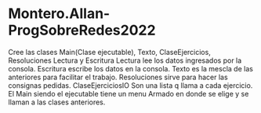 # Montero.Allan-ProgSobreRedes2022
Cree las clases Main(Clase ejecutable), Texto, ClaseEjercicios, Resoluciones Lectura y Escritura
Lectura lee los datos ingresados por la consola.
Escritura escribe los datos en la consola.
Texto es la mescla de las anteriores para facilitar el trabajo.
Resoluciones sirve para hacer las consignas pedidas.
ClaseEjerciciosIO Son una lista q llama a cada ejercicio.
El Main siendo el ejecutable tiene un menu Armado en donde se elige y se llaman a las clases anteriores.
